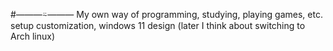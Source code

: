 #―――⍨―――
My own way of programming, studying, playing games, etc.  setup customization, windows 11 design (later I think about switching to Arch linux)
